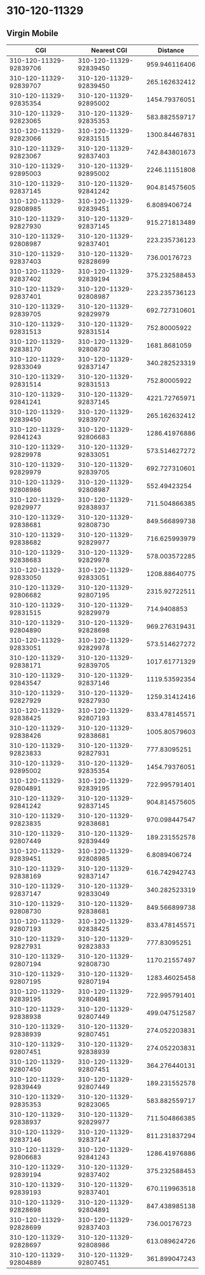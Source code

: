 # 310-120-11329
## Virgin Mobile


| CGI | Nearest CGI | Distance |
|-----|-------------|----------|
| 310-120-11329-92839706 | 310-120-11329-92839450 | 959.946116406 |
| 310-120-11329-92839707 | 310-120-11329-92839450 | 265.162632412 |
| 310-120-11329-92835354 | 310-120-11329-92895002 | 1454.79376051 |
| 310-120-11329-92823065 | 310-120-11329-92835353 | 583.882559717 |
| 310-120-11329-92823066 | 310-120-11329-92831515 | 1300.84467831 |
| 310-120-11329-92823067 | 310-120-11329-92837403 | 742.843801673 |
| 310-120-11329-92895003 | 310-120-11329-92895002 | 2246.11151808 |
| 310-120-11329-92837145 | 310-120-11329-92841242 | 904.814575605 |
| 310-120-11329-92808985 | 310-120-11329-92839451 | 6.8089406724 |
| 310-120-11329-92827930 | 310-120-11329-92837145 | 915.271813489 |
| 310-120-11329-92808987 | 310-120-11329-92837401 | 223.235736123 |
| 310-120-11329-92837403 | 310-120-11329-92828699 | 736.00176723 |
| 310-120-11329-92837402 | 310-120-11329-92839194 | 375.232588453 |
| 310-120-11329-92837401 | 310-120-11329-92808987 | 223.235736123 |
| 310-120-11329-92839705 | 310-120-11329-92829979 | 692.727310601 |
| 310-120-11329-92831513 | 310-120-11329-92831514 | 752.80005922 |
| 310-120-11329-92838170 | 310-120-11329-92808730 | 1681.8681059 |
| 310-120-11329-92833049 | 310-120-11329-92837147 | 340.282523319 |
| 310-120-11329-92831514 | 310-120-11329-92831513 | 752.80005922 |
| 310-120-11329-92841241 | 310-120-11329-92837145 | 4221.72765971 |
| 310-120-11329-92839450 | 310-120-11329-92839707 | 265.162632412 |
| 310-120-11329-92841243 | 310-120-11329-92806683 | 1286.41976886 |
| 310-120-11329-92829978 | 310-120-11329-92833051 | 573.514627272 |
| 310-120-11329-92829979 | 310-120-11329-92839705 | 692.727310601 |
| 310-120-11329-92808986 | 310-120-11329-92808987 | 552.49423254 |
| 310-120-11329-92829977 | 310-120-11329-92838937 | 711.504866385 |
| 310-120-11329-92838681 | 310-120-11329-92808730 | 849.566899738 |
| 310-120-11329-92838682 | 310-120-11329-92829977 | 716.625993979 |
| 310-120-11329-92838683 | 310-120-11329-92829978 | 578.003572285 |
| 310-120-11329-92833050 | 310-120-11329-92833051 | 1208.88640775 |
| 310-120-11329-92806682 | 310-120-11329-92807195 | 2315.92722511 |
| 310-120-11329-92831515 | 310-120-11329-92829979 | 714.9408853 |
| 310-120-11329-92804890 | 310-120-11329-92828698 | 969.276319431 |
| 310-120-11329-92833051 | 310-120-11329-92829978 | 573.514627272 |
| 310-120-11329-92838171 | 310-120-11329-92839705 | 1017.61771329 |
| 310-120-11329-92843547 | 310-120-11329-92837146 | 1119.53592354 |
| 310-120-11329-92827929 | 310-120-11329-92827930 | 1259.31412416 |
| 310-120-11329-92838425 | 310-120-11329-92807193 | 833.478145571 |
| 310-120-11329-92838426 | 310-120-11329-92838681 | 1005.80579603 |
| 310-120-11329-92823833 | 310-120-11329-92827931 | 777.83095251 |
| 310-120-11329-92895002 | 310-120-11329-92835354 | 1454.79376051 |
| 310-120-11329-92804891 | 310-120-11329-92839195 | 722.995791401 |
| 310-120-11329-92841242 | 310-120-11329-92837145 | 904.814575605 |
| 310-120-11329-92823835 | 310-120-11329-92838681 | 970.098447547 |
| 310-120-11329-92807449 | 310-120-11329-92839449 | 189.231552578 |
| 310-120-11329-92839451 | 310-120-11329-92808985 | 6.8089406724 |
| 310-120-11329-92838169 | 310-120-11329-92837147 | 616.742942743 |
| 310-120-11329-92837147 | 310-120-11329-92833049 | 340.282523319 |
| 310-120-11329-92808730 | 310-120-11329-92838681 | 849.566899738 |
| 310-120-11329-92807193 | 310-120-11329-92838425 | 833.478145571 |
| 310-120-11329-92827931 | 310-120-11329-92823833 | 777.83095251 |
| 310-120-11329-92807194 | 310-120-11329-92808730 | 1170.21557497 |
| 310-120-11329-92807195 | 310-120-11329-92807194 | 1283.46025458 |
| 310-120-11329-92839195 | 310-120-11329-92804891 | 722.995791401 |
| 310-120-11329-92838938 | 310-120-11329-92807449 | 499.047512587 |
| 310-120-11329-92838939 | 310-120-11329-92807451 | 274.052203831 |
| 310-120-11329-92807451 | 310-120-11329-92838939 | 274.052203831 |
| 310-120-11329-92807450 | 310-120-11329-92807451 | 364.276440131 |
| 310-120-11329-92839449 | 310-120-11329-92807449 | 189.231552578 |
| 310-120-11329-92835353 | 310-120-11329-92823065 | 583.882559717 |
| 310-120-11329-92838937 | 310-120-11329-92829977 | 711.504866385 |
| 310-120-11329-92837146 | 310-120-11329-92837147 | 811.231837294 |
| 310-120-11329-92806683 | 310-120-11329-92841243 | 1286.41976886 |
| 310-120-11329-92839194 | 310-120-11329-92837402 | 375.232588453 |
| 310-120-11329-92839193 | 310-120-11329-92837401 | 670.119963518 |
| 310-120-11329-92828698 | 310-120-11329-92804891 | 847.438985138 |
| 310-120-11329-92828699 | 310-120-11329-92837403 | 736.00176723 |
| 310-120-11329-92828697 | 310-120-11329-92808986 | 613.089624726 |
| 310-120-11329-92804889 | 310-120-11329-92807451 | 361.899047243 |
